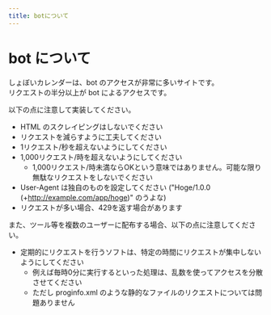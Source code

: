 ```yaml
---
title: botについて
---
```


# bot について

しょぼいカレンダーは、bot のアクセスが非常に多いサイトです。  
リクエストの半分以上が bot によるアクセスです。

以下の点に注意して実装してください。

-   HTML のスクレイピングはしないでください
-   リクエストを減らすように工夫してください
-   1リクエスト/秒を超えないようにしてください
-   1,000リクエスト/時を超えないようにしてください
    -  1,000リクエスト/時未満ならOKという意味ではありません。可能な限り無駄なリクエストをしないでください
-   User-Agent は独自のものを設定してください ("Hoge/1.0.0 (+http://example.com/app/hoge)" のうよな)
-   リクエストが多い場合、429を返す場合があります

また、ツール等を複数のユーザーに配布する場合、以下の点に注意してください。

-   定期的にリクエストを行うソフトは、特定の時間にリクエストが集中しないようにしてください
    -   例えば毎時0分に実行するといった処理は、乱数を使ってアクセスを分散させてください
    -   ただし proginfo.xml のような静的なファイルのリクエストについては問題ありません
